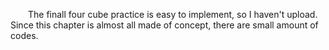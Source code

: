&emsp;&emsp;The finall four cube practice is easy to implement, so I haven't upload. Since this chapter is almost all made of concept, there are small amount of codes.

